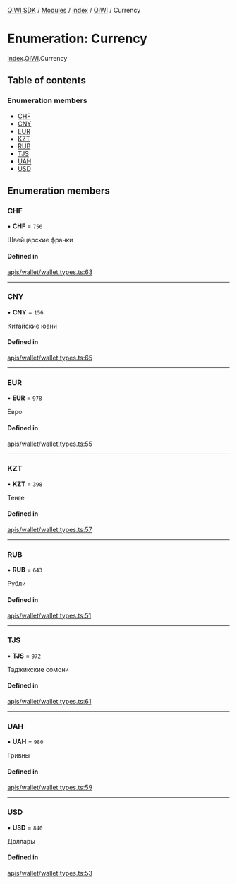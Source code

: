 [QIWI SDK](../README.md) / [Modules](../modules.md) / [index](../modules/index.md) / [QIWI](../modules/index.QIWI.md) / Currency

# Enumeration: Currency

[index](../modules/index.md).[QIWI](../modules/index.QIWI.md).Currency

## Table of contents

### Enumeration members

- [CHF](index.QIWI.Currency.md#chf)
- [CNY](index.QIWI.Currency.md#cny)
- [EUR](index.QIWI.Currency.md#eur)
- [KZT](index.QIWI.Currency.md#kzt)
- [RUB](index.QIWI.Currency.md#rub)
- [TJS](index.QIWI.Currency.md#tjs)
- [UAH](index.QIWI.Currency.md#uah)
- [USD](index.QIWI.Currency.md#usd)

## Enumeration members

### CHF

• **CHF** = `756`

Швейцарские франки

#### Defined in

[apis/wallet/wallet.types.ts:63](https://github.com/AlexXanderGrib/node-qiwi-sdk/blob/8834c22/src/apis/wallet/wallet.types.ts#L63)

___

### CNY

• **CNY** = `156`

Китайские юани

#### Defined in

[apis/wallet/wallet.types.ts:65](https://github.com/AlexXanderGrib/node-qiwi-sdk/blob/8834c22/src/apis/wallet/wallet.types.ts#L65)

___

### EUR

• **EUR** = `978`

Евро

#### Defined in

[apis/wallet/wallet.types.ts:55](https://github.com/AlexXanderGrib/node-qiwi-sdk/blob/8834c22/src/apis/wallet/wallet.types.ts#L55)

___

### KZT

• **KZT** = `398`

Тенге

#### Defined in

[apis/wallet/wallet.types.ts:57](https://github.com/AlexXanderGrib/node-qiwi-sdk/blob/8834c22/src/apis/wallet/wallet.types.ts#L57)

___

### RUB

• **RUB** = `643`

Рубли

#### Defined in

[apis/wallet/wallet.types.ts:51](https://github.com/AlexXanderGrib/node-qiwi-sdk/blob/8834c22/src/apis/wallet/wallet.types.ts#L51)

___

### TJS

• **TJS** = `972`

Таджикские сомони

#### Defined in

[apis/wallet/wallet.types.ts:61](https://github.com/AlexXanderGrib/node-qiwi-sdk/blob/8834c22/src/apis/wallet/wallet.types.ts#L61)

___

### UAH

• **UAH** = `980`

Гривны

#### Defined in

[apis/wallet/wallet.types.ts:59](https://github.com/AlexXanderGrib/node-qiwi-sdk/blob/8834c22/src/apis/wallet/wallet.types.ts#L59)

___

### USD

• **USD** = `840`

Доллары

#### Defined in

[apis/wallet/wallet.types.ts:53](https://github.com/AlexXanderGrib/node-qiwi-sdk/blob/8834c22/src/apis/wallet/wallet.types.ts#L53)

